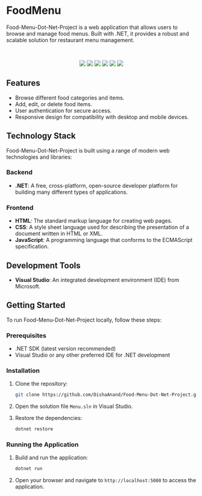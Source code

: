 # FoodMenu

Food-Menu-Dot-Net-Project is a web application that allows users to browse and manage food menus. Built with .NET, it provides a robust and scalable solution for restaurant menu management.

<br>

<p align="center"">
  <img src="https://img.shields.io/badge/.NET-512BD4.svg?style=for-the-badge&logo=dotnet&logoColor=white" />
  <img src="https://img.shields.io/badge/c%23-%23239120.svg?style=for-the-badge&logo=csharp&logoColor=white" />
  <img src="https://img.shields.io/badge/Microsoft%20SQL%20Server-CC2927.svg?style=for-the-badge&logo=Microsoft-SQL-Server&logoColor=white" />
  <img src="https://img.shields.io/badge/JavaScript-F7DF1E.svg?style=for-the-badge&logo=JavaScript&logoColor=black" />
  <img src="https://img.shields.io/badge/HTML5-E34F26.svg?style=for-the-badge&logo=HTML5&logoColor=white" />
  <img src="https://img.shields.io/badge/CSS3-1572B6.svg?style=for-the-badge&logo=CSS3&logoColor=white" />
</p>

## Features

- Browse different food categories and items.
- Add, edit, or delete food items.
- User authentication for secure access.
- Responsive design for compatibility with desktop and mobile devices.

## Technology Stack

Food-Menu-Dot-Net-Project is built using a range of modern web technologies and libraries:

### Backend

- **.NET**: A free, cross-platform, open-source developer platform for building many different types of applications.

### Frontend

- **HTML**: The standard markup language for creating web pages.
- **CSS**: A style sheet language used for describing the presentation of a document written in HTML or XML.
- **JavaScript**: A programming language that conforms to the ECMAScript specification.

## Development Tools

- **Visual Studio**: An integrated development environment (IDE) from Microsoft.

## Getting Started

To run Food-Menu-Dot-Net-Project locally, follow these steps:

### Prerequisites

- .NET SDK (latest version recommended)
- Visual Studio or any other preferred IDE for .NET development

### Installation

1. Clone the repository:
    ```sh
    git clone https://github.com/DishaAnand/Food-Menu-Dot-Net-Project.git
    ```

2. Open the solution file `Menu.sln` in Visual Studio.

3. Restore the dependencies:
    ```sh
    dotnet restore
    ```
### Running the Application

1. Build and run the application:
    ```sh
    dotnet run
    ```

2. Open your browser and navigate to `http://localhost:5000` to access the application.
